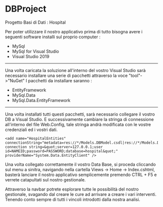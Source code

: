 # DBProject

Progetto Basi di Dati : Hospital


Per poter utilizzare il nostro applicativo prima di tutto bisogna avere i seguenti software installi sul proprio computer : 
  - MySql
  - MySql for Visual Studio
  - Visual Studio 2019
------------------------------------------


Una volta caricata la soluzione all'interno del vostro Visual Studio sarà necessario installare una serie di pacchetti attraverso la voce
"tool"->"NuGet"
I pacchetti da installare saranno :   
  - EntityFramework
  - MySql.Data
  - MySql.Data.EntityFramework

------------------------------------------

Una volta installati tutti questi pacchetti, sarà necessario collegare il vostro DB a Visual Studio. E successivamente cambiare la stringa di connessione all'interno del file Web.Config, tale stringa andrà modificata con le vostre credenziali ed i vostri dati.


```
<add name="HospitalEntities" connectionString="metadata=res://*/Models.DBModel.csdl|res://*/Models.DBModel.ssdl|res://*/Models.DBModel.msl;provider=MySql.Data.MySqlClient;provider connection string=&quot;server=127.0.0.1;user id=NAMEID;password=PASSWORD;database=hospital&quot;" providerName="System.Data.EntityClient" />
```

Una volta collegato correttamente il vostro Data Base, si proceda cliccando sul menu a sinitra, navigando nella cartella Views -> Home -> Index.cshtml, 
basterà lanciare il nostro applicativo semplicemente premendo CTRL + F5 e verrete catapultati sul nostro gestionale.

Attraverso la navbar potrete esplorare tutte le possibilità del nostro gestionale, svagando dal creare le cure ad arrivare a creare i vari interventi. Tenendo
conto sempre di tutti i vincoli introdotti dalla nostra analisi.





